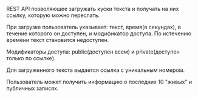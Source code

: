 REST API позволяющее загружать куски текста и получать на них ссылку, которую можно переслать. 

При загрузке пользователь указывает: текст, время(в секундах), в течение которого он доступен, и модификатор доступа. По истечению времени текст становится недоступен. 

Модификаторы доступа: public(доступен всем) и private(доступен только по ссылке). 

Для загруженного текста выдается ссылка с уникальным номером. 

Пользователь может получить информацию о последних 10 "живых" и публичных записях. 
